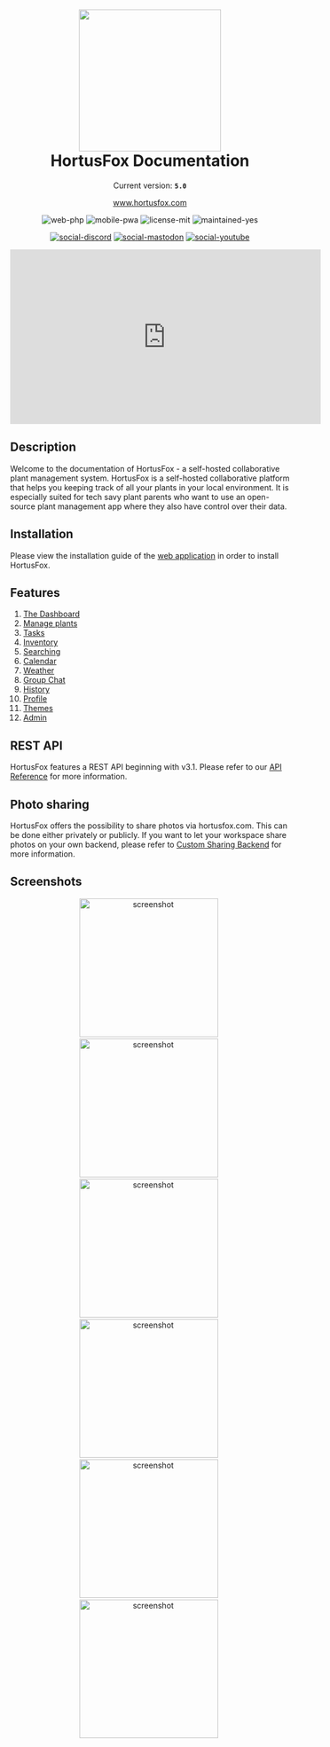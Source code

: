 <h1 align="center">
    <img src="gfx/logo.png" width="256"/><br/>
    HortusFox Documentation
</h1>

<p align="center">
    Current version: <strong><code>5.0</code></strong>
</p>

<p align="center">
    <a href="https://www.hortusfox.com/">www.hortusfox.com</a>
</p>

<p align="center">
    <img src="https://img.shields.io/badge/web-php-orange" alt="web-php"/>
    <img src="https://img.shields.io/badge/mobile-pwa-pink" alt="mobile-pwa"/>
    <img src="https://img.shields.io/badge/license-MIT-blue" alt="license-mit"/>
    <img src="https://img.shields.io/badge/maintained-yes-green" alt="maintained-yes"/>
</p>

<p align="center">
    <a href="https://discord.gg/kc6xGmjzVS"><img src="https://img.shields.io/badge/discord-5715BA?style=for-the-badge&logo=discord&logoColor=white" alt="social-discord"></a>
    <a href="https://mastodon.social/@hortusfox"><img src="https://img.shields.io/badge/mastodon-D1550A?style=for-the-badge&logo=mastodon&logoColor=white" alt="social-mastodon"></a>
    <a href="https://www.youtube.com/@HortusFox"><img src="https://img.shields.io/badge/youtube-red?style=for-the-badge&logo=youtube&logoColor=white" alt="social-youtube"></a>
</p>

<p align="center">
    <iframe width="560" height="315" src="https://www.youtube.com/embed/cMzirA3ZJcU?si=dhE48KMBsPzwOaG4" title="HortusFox" frameborder="0" allow="accelerometer; autoplay; clipboard-write; encrypted-media; gyroscope; picture-in-picture; web-share" referrerpolicy="strict-origin-when-cross-origin" allowfullscreen></iframe>
</p>

## Description
Welcome to the documentation of HortusFox - a self-hosted collaborative plant management system.
HortusFox is a self-hosted collaborative platform that helps you keeping track of all your plants
in your local environment. It is especially suited for tech savy plant parents who want to use an
open-source plant management app where they also have control over their data.

## Installation
Please view the installation guide of the <a href="https://github.com/danielbrendel/hortusfox-web">web application</a> in order to install HortusFox.

## Features
1. [The Dashboard](dashboard.md)
2. [Manage plants](plants.md)
3. [Tasks](tasks.md)
4. [Inventory](inventory.md)
5. [Searching](searching.md)
6. [Calendar](calendar.md)
7. [Weather](weather.md)
8. [Group Chat](groupchat.md)
9. [History](history.md)
10. [Profile](profile.md)
11. [Themes](themes.md)
12. [Admin](admin.md)

## REST API
HortusFox features a REST API beginning with v3.1. Please refer to our [API Reference](api.md) for more information.

## Photo sharing
HortusFox offers the possibility to share photos via hortusfox.com. This can be done either privately or publicly.
If you want to let your workspace share photos on your own backend, please refer to [Custom Sharing Backend](sharing.md) for more information.

## Screenshots
<p align="center">
    <img src="gfx/Screenshot 2024-03-05 180231.png" alt="screenshot" width="250"/>&nbsp;
    <img src="gfx/Screenshot 2024-03-05 180919.png" alt="screenshot" width="250"/>&nbsp;
    <img src="gfx/Screenshot 2024-03-05 181025.png" alt="screenshot" width="250"/>&nbsp;
    <img src="gfx/Screenshot 2024-03-05 183724.png" alt="screenshot" width="250"/>&nbsp;
    <img src="gfx/Screenshot 2024-03-05 183931.png" alt="screenshot" width="250"/>&nbsp;
    <img src="gfx/Screenshot 2024-03-05 184339.png" alt="screenshot" width="250"/>&nbsp;
</p>